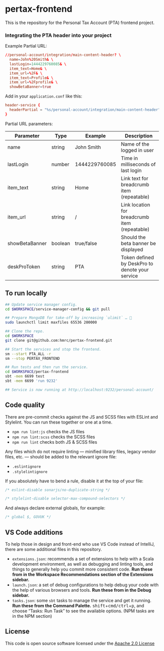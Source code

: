 # pertax-frontend

This is the repository for the Personal Tax Account (PTA) frontend project.

### Integrating the PTA header into your project

Example Partial URL:
```conf
//personal-account/integration/main-content-header? \
  name=John%20Smith& \
  lastLogin=1444229760085& \
  item_text=Home& \
  item_url=%2F& \
  item_text=Profile& \
  item_url=%2Fprofile& \
  showBetaBanner=true
```

Add in your `application.conf` like this:
```conf
header-service {
  headerPartial = "%s/personal-account/integration/main-content-header"
}
```

Partial URL parameters:

| Parameter      | Type    | Example       | Description                                     |
|----------------|---------|---------------|-------------------------------------------------|
| name           | string  | John Smith    | Name of the logged in user                      |
| lastLogin      | number  | 1444229760085 | Time in milliseconds of last login              |
| item_text      | string  | Home          | Link text for breadcrumb item (repeatable)      |
| item_url       | string  | /             | Link location for breadcrumb item (repeatable)  |
| showBetaBanner | boolean | true/false    | Should the beta banner be displayed             |
| deskProToken   | string  | PTA           | Token defined by DeskPro to denote your service |

## To run locally

```sh
## Update service manager config.
cd $WORKSPACE/service-manager-config && git pull

## Prepare MongoDB for take-off by increasing `ulimit` … 🚀
sudo launchctl limit maxfiles 65536 200000

## Clone the repo.
cd $WORKSPACE
git clone git@github.com:hmrc/pertax-frontend.git

## Start the services and stop the frontend.
sm --start PTA_ALL -r
sm --stop PERTAX_FRONTEND

## Run tests and then run the service.
cd $WORKSPACE/pertax-frontend
sbt -mem 6699 test
sbt -mem 6699 'run 9232'

## Service is now running at http://localhost:9232/personal-account/
```

## Code quality

There are pre-commit checks against the JS and SCSS files with ESLint and Stylelint. You can run these together or one at a time.
- `npm run lint:js` checks the JS files
- `npm run lint:scss` checks the SCSS files
- `npm run lint` checks both JS & SCSS files

Any files which do not require linting — minified library files, legacy vendor files, etc. — should be added to the relevant ignore file:
- `.eslintignore`
- `.stylelintignore`

If you absolutely have to bend a rule, disable it at the top of your file:
```js
/* eslint-disable sonarjs/no-duplicate-string */
```

```scss
/* stylelint-disable selector-max-compound-selectors */
```

And always declare external globals, for example:
```js
/* global $, GOVUK */
```

## VS Code additions

To help those in design and front-end who use VS Code instead of IntelliJ, there are some additional files in this repository.

- `extensions.json`: recommends a set of extensions to help with a Scala development environment, as well as debugging and linting tools, and things to generally help you commit more consistent code.
  **Run these from in the Workspace Recommendations section of the Extensions sidebar.**
- `launch.json`: a set of debug configurations to help debug your code with the help of various browsers and tools.
  **Run these from in the Debug sidebar.**
- `tasks.json`: some `sbt` tasks to manage the service and get it running.
  **Run these from the Command Palette.** <kbd>shift</kbd>+<kbd>cmd/ctrl</kbd>+<kbd>p</kbd>, and choose “Tasks: Run Task” to see the available options. (NPM tasks are in the NPM section)

## License

This code is open source software licensed under the [Apache 2.0 License]("http://www.apache.org/licenses/LICENSE-2.0.html")
